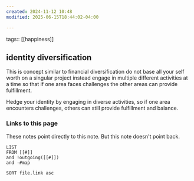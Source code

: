 ```yaml
---
created: 2024-11-12 10:48
modified: 2025-06-15T18:44:02-04:00

---
```

tags:: [[happiness]]
## identity diversification
This is concept similar to financial diversification do not base all your self worth on a singular project instead engage in multiple different activities at a time so that if one area faces challenges the other areas can provide fulfillment.


Hedge your identity by engaging in diverse activities, so if one area encounters challenges, others can still provide fulfillment and balance.

### Links to this page
These notes point directly to this note. But this note doesn't point back.
```dataview
LIST
FROM [[#]]
and !outgoing([[#]])
and -#map

SORT file.link asc
```
